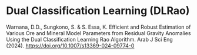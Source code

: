 # Dual Classification Learning (DLRao)
Warnana, D.D., Sungkono, S. & S. Essa, K. Efficient and Robust Estimation of Various Ore and Mineral Model Parameters from Residual Gravity Anomalies Using the Dual Classification Learning Rao Algorithm. Arab J Sci Eng (2024). https://doi.org/10.1007/s13369-024-09774-0
